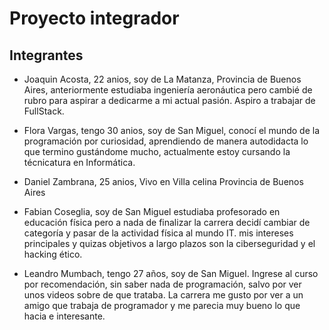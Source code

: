 # Proyecto integrador
## Integrantes
- Joaquin Acosta, 22 anios, soy de La Matanza, Provincia de Buenos Aires, anteriormente estudiaba ingeniería aeronáutica pero cambié de rubro para aspirar a dedicarme a mi actual pasión. Aspiro a trabajar de FullStack.

- Flora Vargas, tengo 30 anios, soy de San Miguel, conocí el mundo de la programación por curiosidad, aprendiendo de manera autodidacta lo que termino gustándome mucho, actualmente estoy cursando la técnicatura en Informática.

- Daniel Zambrana, 25 anios, Vivo en Villa celina Provincia de Buenos Aires

- Fabian Coseglia, soy de San Miguel estudiaba profesorado en educación física pero a nada de finalizar la carrera decidí cambiar de categoría y pasar de la actividad física al mundo IT.
mis intereses principales y quizas objetivos a largo plazos son la ciberseguridad y el hacking ético. 

- Leandro Mumbach, tengo 27 años, soy de San Miguel. Ingrese al curso por recomendación, sin saber nada de programación, salvo por ver unos videos sobre de que trataba. La carrera me gusto por ver a un amigo que trabaja de programador y me parecia muy bueno lo que hacia e interesante.
